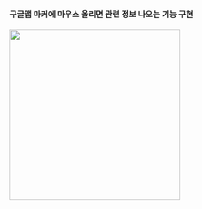 #### 구글맵 마커에 마우스 올리면 관련 정보 나오는 기능 구현
<img width="300" src="https://user-images.githubusercontent.com/86812098/179680590-a90ca16d-f91f-46bf-8c65-93653e2ec763.png">
